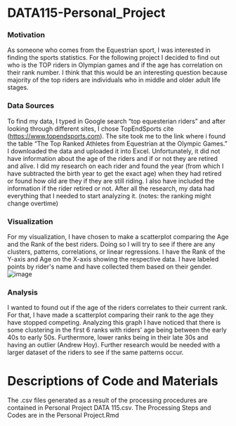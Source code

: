 # DATA115-Personal_Project

### Motivation 

As someone who comes from the Equestrian sport, I was interested in finding the sports statistics. For the following project I decided to find out who is the TOP riders in Olympian games and if the age has correlation on their rank number. I think that this would be an interesting question because majority of the top riders are individuals who in middle and older adult life stages.


### Data Sources

To find my data, I typed in Google search “top equesterian riders” and after looking through different sites, I chose TopEndSports cite (https://www.topendsports.com). The site took me to the link where i found the table “The Top Ranked Athletes from Equestrian at the Olympic Games.” I downloaded the data and uploaded it into Excel. Unfortunately, it did not have information about the age of the riders and if or not they are retired and alive. I did my research on each rider and found the year (from which I have subtracted the birth year to get the exact age) when they had retired or found how old are they if they are still riding. I also have included the information if the rider retired or not. After all the research, my data had everything that I needed to start analyzing it. 
(notes: the ranking might change overtime)

### Visualization

For my visualization, I have chosen to make a scatterplot comparing the Age and the Rank of the best riders. Doing so I will try to see if there are any clusters, patterns, correlations, or linear regressions. I have the Rank of the Y-axis and Age on the X-axis showing the respective data. I have labeled points by rider's name and have collected them based on their gender.
![image](https://user-images.githubusercontent.com/79562073/115185609-09356e80-a095-11eb-8922-916b30d38e97.png)


### Analysis

I wanted to found out if the age of the riders correlates to their current rank. For that, I have made a scatterplot comparing their rank to the age they have stopped competing. Analyzing this graph I have noticed that there is some clustering in the first 6 ranks with riders' age being between the early 40s to early 50s. Furthermore, lower ranks being in their late 30s and having an outlier (Andrew Hoy). Further research would be needed with a larger dataset of the riders to see if the same patterns occur. 

# Descriptions of Code and Materials

The .csv files generated as a result of the processing procedures are contained in Personal Project DATA 115.csv. The Processing Steps and Codes are in the Personal Project.Rmd
